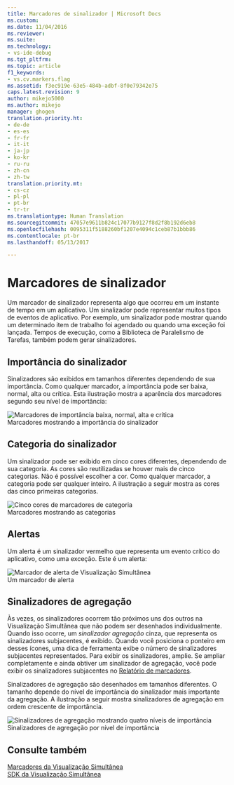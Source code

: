 ```yaml
---
title: Marcadores de sinalizador | Microsoft Docs
ms.custom: 
ms.date: 11/04/2016
ms.reviewer: 
ms.suite: 
ms.technology:
- vs-ide-debug
ms.tgt_pltfrm: 
ms.topic: article
f1_keywords:
- vs.cv.markers.flag
ms.assetid: f3ec919e-63e5-484b-adbf-8f0e79342e75
caps.latest.revision: 9
author: mikejo5000
ms.author: mikejo
manager: ghogen
translation.priority.ht:
- de-de
- es-es
- fr-fr
- it-it
- ja-jp
- ko-kr
- ru-ru
- zh-cn
- zh-tw
translation.priority.mt:
- cs-cz
- pl-pl
- pt-br
- tr-tr
ms.translationtype: Human Translation
ms.sourcegitcommit: 47057e9611b824c17077b9127f8d2f8b192d6eb8
ms.openlocfilehash: 0095311f5188260bf1207e4094c1ceb87b1bbb86
ms.contentlocale: pt-br
ms.lasthandoff: 05/13/2017

---
```

# <a name="flag-markers"></a>Marcadores de sinalizador
Um marcador de sinalizador representa algo que ocorreu em um instante de tempo em um aplicativo. Um sinalizador pode representar muitos tipos de eventos de aplicativo. Por exemplo, um sinalizador pode mostrar quando um determinado item de trabalho foi agendado ou quando uma exceção foi lançada. Tempos de execução, como a Biblioteca de Paralelismo de Tarefas, também podem gerar sinalizadores.  
  
## <a name="flag-importance"></a>Importância do sinalizador  
 Sinalizadores são exibidos em tamanhos diferentes dependendo de sua importância. Como qualquer marcador, a importância pode ser baixa, normal, alta ou crítica.  Esta ilustração mostra a aparência dos marcadores segundo seu nível de importância:  
  
 ![Marcadores de importância baixa, normal, alta e crítica](~/docs/profiling/media/cvmarkerimportance.png "CVMarkerImportance")  
Marcadores mostrando a importância do sinalizador  
  
## <a name="flag-category"></a>Categoria do sinalizador  
 Um sinalizador pode ser exibido em cinco cores diferentes, dependendo de sua categoria. As cores são reutilizadas se houver mais de cinco categorias. Não é possível escolher a cor. Como qualquer marcador, a categoria pode ser qualquer inteiro. A ilustração a seguir mostra as cores das cinco primeiras categorias.  
  
 ![Cinco cores de marcadores de categoria](~/docs/profiling/media/cvmarkercategory.png "CVMarkerCategory")  
Marcadores mostrando as categorias  
  
## <a name="alerts"></a>Alertas  
 Um alerta é um sinalizador vermelho que representa um evento crítico do aplicativo, como uma exceção.  Este é um alerta:  
  
 ![Marcador de alerta de Visualização Simultânea](~/docs/profiling/media/cvmarkeralert.png "CVMarkerAlert")  
Um marcador de alerta  
  
## <a name="aggregation-flags"></a>Sinalizadores de agregação  
 Às vezes, os sinalizadores ocorrem tão próximos uns dos outros na Visualização Simultânea que não podem ser desenhados individualmente. Quando isso ocorre, um *sinalizador agregação* cinza, que representa os sinalizadores subjacentes, é exibido. Quando você posiciona o ponteiro em desses ícones, uma dica de ferramenta exibe o número de sinalizadores subjacentes representados. Para exibir os sinalizadores, amplie. Se ampliar completamente e ainda obtiver um sinalizador de agregação, você pode exibir os sinalizadores subjacentes no [Relatório de marcadores](../profiling/markers-report.md).  
  
 Sinalizadores de agregação são desenhados em tamanhos diferentes. O tamanho depende do nível de importância do sinalizador mais importante da agregação. A ilustração a seguir mostra sinalizadores de agregação em ordem crescente de importância.  
  
 ![Sinalizadores de agregação mostrando quatro níveis de importância](~/docs/profiling/media/cvmarkeraggregate.png "CVMarkerAggregate")  
Sinalizadores de agregação por nível de importância  
  
## <a name="see-also"></a>Consulte também  
 [Marcadores da Visualização Simultânea](../profiling/concurrency-visualizer-markers.md)   
 [SDK da Visualização Simultânea](../profiling/concurrency-visualizer-sdk.md)
